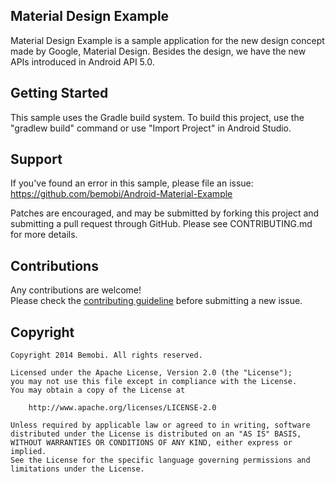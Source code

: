 Material Design Example
-------

Material Design Example is a sample application for the new design concept made by Google, Material Design. Besides the design, we have the new APIs introduced in Android API 5.0.

Getting Started
---------------

This sample uses the Gradle build system. To build this project, use the
"gradlew build" command or use "Import Project" in Android Studio.

 Support
-------

If you've found an error in this sample, please file an issue:
https://github.com/bemobi/Android-Material-Example

Patches are encouraged, and may be submitted by forking this project and
submitting a pull request through GitHub. Please see CONTRIBUTING.md for more details.

Contributions
---------------
Any contributions are welcome!  
Please check the [contributing guideline](https://github.com/bemobi/Android-Material-Example/blob/master/CONTRIBUTING.md) before submitting a new issue.

<h2>Copyright</h2>

    Copyright 2014 Bemobi. All rights reserved.

    Licensed under the Apache License, Version 2.0 (the "License");
    you may not use this file except in compliance with the License.
    You may obtain a copy of the License at

        http://www.apache.org/licenses/LICENSE-2.0

    Unless required by applicable law or agreed to in writing, software
    distributed under the License is distributed on an "AS IS" BASIS,
    WITHOUT WARRANTIES OR CONDITIONS OF ANY KIND, either express or implied.
    See the License for the specific language governing permissions and
    limitations under the License.
